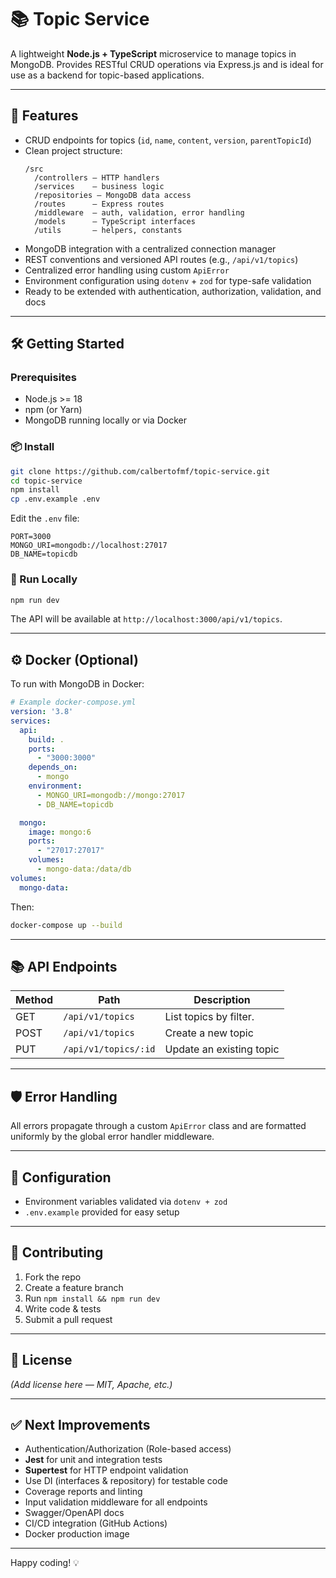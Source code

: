 # 📚 Topic Service

A lightweight **Node.js + TypeScript** microservice to manage topics in MongoDB. Provides RESTful CRUD operations via Express.js and is ideal for use as a backend for topic-based applications.

---

## 🚀 Features

- CRUD endpoints for topics (`id`, `name`, `content`, `version`, `parentTopicId`)
- Clean project structure:
  ```
  /src
    /controllers — HTTP handlers
    /services    — business logic
    /repositories — MongoDB data access
    /routes      — Express routes
    /middleware  — auth, validation, error handling
    /models      — TypeScript interfaces
    /utils       — helpers, constants
  ```
- MongoDB integration with a centralized connection manager
- REST conventions and versioned API routes (e.g., `/api/v1/topics`)
- Centralized error handling using custom `ApiError`
- Environment configuration using `dotenv` + `zod` for type-safe validation
- Ready to be extended with authentication, authorization, validation, and docs

---

## 🛠️ Getting Started

### Prerequisites

- Node.js >= 18
- npm (or Yarn)
- MongoDB running locally or via Docker

### 📦 Install

```bash
git clone https://github.com/calbertofmf/topic-service.git
cd topic-service
npm install
cp .env.example .env
```

Edit the `.env` file:

```
PORT=3000
MONGO_URI=mongodb://localhost:27017
DB_NAME=topicdb
```

### 🔧 Run Locally

```bash
npm run dev
```

The API will be available at `http://localhost:3000/api/v1/topics`.

---

## ⚙️ Docker (Optional)

To run with MongoDB in Docker:

```yaml
# Example docker-compose.yml
version: '3.8'
services:
  api:
    build: .
    ports:
      - "3000:3000"
    depends_on:
      - mongo
    environment:
      - MONGO_URI=mongodb://mongo:27017
      - DB_NAME=topicdb

  mongo:
    image: mongo:6
    ports:
      - "27017:27017"
    volumes:
      - mongo-data:/data/db
volumes:
  mongo-data:
```

Then:

```bash
docker-compose up --build
```

---

## 📚 API Endpoints

| Method | Path                      | Description              |
|--------|---------------------------|--------------------------|
| GET    | `/api/v1/topics`          | List topics by filter.   |
| POST   | `/api/v1/topics`          | Create a new topic       |
| PUT    | `/api/v1/topics/:id`      | Update an existing topic |

---

## 🛡️ Error Handling

All errors propagate through a custom `ApiError` class and are formatted uniformly by the global error handler middleware.

---

## 🔧 Configuration

- Environment variables validated via `dotenv + zod`
- `.env.example` provided for easy setup

---

## 👥 Contributing

1. Fork the repo  
2. Create a feature branch  
3. Run `npm install && npm run dev`  
4. Write code & tests  
5. Submit a pull request

---

## 📝 License

*(Add license here — MIT, Apache, etc.)*

---

## ✅ Next Improvements

- Authentication/Authorization (Role-based access)
- **Jest** for unit and integration tests
- **Supertest** for HTTP endpoint validation
- Use DI (interfaces & repository) for testable code
- Coverage reports and linting
- Input validation middleware for all endpoints
- Swagger/OpenAPI docs
- CI/CD integration (GitHub Actions)
- Docker production image

---

Happy coding! 💡